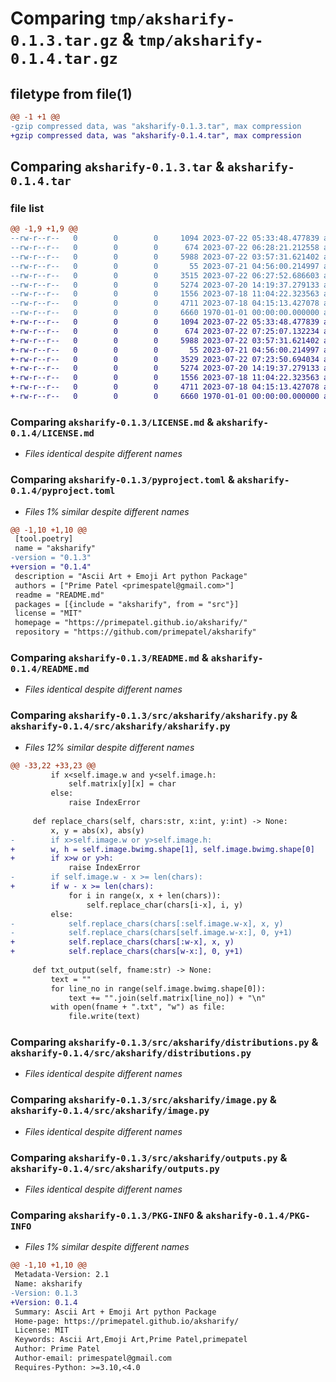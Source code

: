 # Comparing `tmp/aksharify-0.1.3.tar.gz` & `tmp/aksharify-0.1.4.tar.gz`

## filetype from file(1)

```diff
@@ -1 +1 @@
-gzip compressed data, was "aksharify-0.1.3.tar", max compression
+gzip compressed data, was "aksharify-0.1.4.tar", max compression
```

## Comparing `aksharify-0.1.3.tar` & `aksharify-0.1.4.tar`

### file list

```diff
@@ -1,9 +1,9 @@
--rw-r--r--   0        0        0     1094 2023-07-22 05:33:48.477839 aksharify-0.1.3/LICENSE.md
--rw-r--r--   0        0        0      674 2023-07-22 06:28:21.212558 aksharify-0.1.3/pyproject.toml
--rw-r--r--   0        0        0     5988 2023-07-22 03:57:31.621402 aksharify-0.1.3/README.md
--rw-r--r--   0        0        0       55 2023-07-21 04:56:00.214997 aksharify-0.1.3/src/aksharify/__init__.py
--rw-r--r--   0        0        0     3515 2023-07-22 06:27:52.686603 aksharify-0.1.3/src/aksharify/aksharify.py
--rw-r--r--   0        0        0     5274 2023-07-20 14:19:37.279133 aksharify-0.1.3/src/aksharify/distributions.py
--rw-r--r--   0        0        0     1556 2023-07-18 11:04:22.323563 aksharify-0.1.3/src/aksharify/image.py
--rw-r--r--   0        0        0     4711 2023-07-18 04:15:13.427078 aksharify-0.1.3/src/aksharify/outputs.py
--rw-r--r--   0        0        0     6660 1970-01-01 00:00:00.000000 aksharify-0.1.3/PKG-INFO
+-rw-r--r--   0        0        0     1094 2023-07-22 05:33:48.477839 aksharify-0.1.4/LICENSE.md
+-rw-r--r--   0        0        0      674 2023-07-22 07:25:07.132234 aksharify-0.1.4/pyproject.toml
+-rw-r--r--   0        0        0     5988 2023-07-22 03:57:31.621402 aksharify-0.1.4/README.md
+-rw-r--r--   0        0        0       55 2023-07-21 04:56:00.214997 aksharify-0.1.4/src/aksharify/__init__.py
+-rw-r--r--   0        0        0     3529 2023-07-22 07:23:50.694034 aksharify-0.1.4/src/aksharify/aksharify.py
+-rw-r--r--   0        0        0     5274 2023-07-20 14:19:37.279133 aksharify-0.1.4/src/aksharify/distributions.py
+-rw-r--r--   0        0        0     1556 2023-07-18 11:04:22.323563 aksharify-0.1.4/src/aksharify/image.py
+-rw-r--r--   0        0        0     4711 2023-07-18 04:15:13.427078 aksharify-0.1.4/src/aksharify/outputs.py
+-rw-r--r--   0        0        0     6660 1970-01-01 00:00:00.000000 aksharify-0.1.4/PKG-INFO
```

### Comparing `aksharify-0.1.3/LICENSE.md` & `aksharify-0.1.4/LICENSE.md`

 * *Files identical despite different names*

### Comparing `aksharify-0.1.3/pyproject.toml` & `aksharify-0.1.4/pyproject.toml`

 * *Files 1% similar despite different names*

```diff
@@ -1,10 +1,10 @@
 [tool.poetry]
 name = "aksharify"
-version = "0.1.3"
+version = "0.1.4"
 description = "Ascii Art + Emoji Art python Package"
 authors = ["Prime Patel <primespatel@gmail.com>"]
 readme = "README.md"
 packages = [{include = "aksharify", from = "src"}]
 license = "MIT"
 homepage = "https://primepatel.github.io/aksharify/"
 repository = "https://github.com/primepatel/aksharify"
```

### Comparing `aksharify-0.1.3/README.md` & `aksharify-0.1.4/README.md`

 * *Files identical despite different names*

### Comparing `aksharify-0.1.3/src/aksharify/aksharify.py` & `aksharify-0.1.4/src/aksharify/aksharify.py`

 * *Files 12% similar despite different names*

```diff
@@ -33,22 +33,23 @@
         if x<self.image.w and y<self.image.h:
             self.matrix[y][x] = char
         else:
             raise IndexError
 
     def replace_chars(self, chars:str, x:int, y:int) -> None:
         x, y = abs(x), abs(y)
-        if x>self.image.w or y>self.image.h:
+        w, h = self.image.bwimg.shape[1], self.image.bwimg.shape[0]
+        if x>w or y>h:
             raise IndexError
-        if self.image.w - x >= len(chars):
+        if w - x >= len(chars):
             for i in range(x, x + len(chars)):
                 self.replace_char(chars[i-x], i, y)
         else:
-            self.replace_chars(chars[:self.image.w-x], x, y)
-            self.replace_chars(chars[self.image.w-x:], 0, y+1)
+            self.replace_chars(chars[:w-x], x, y)
+            self.replace_chars(chars[w-x:], 0, y+1)
 
     def txt_output(self, fname:str) -> None:
         text = ""
         for line_no in range(self.image.bwimg.shape[0]):
             text += "".join(self.matrix[line_no]) + "\n"
         with open(fname + ".txt", "w") as file:
             file.write(text)
```

### Comparing `aksharify-0.1.3/src/aksharify/distributions.py` & `aksharify-0.1.4/src/aksharify/distributions.py`

 * *Files identical despite different names*

### Comparing `aksharify-0.1.3/src/aksharify/image.py` & `aksharify-0.1.4/src/aksharify/image.py`

 * *Files identical despite different names*

### Comparing `aksharify-0.1.3/src/aksharify/outputs.py` & `aksharify-0.1.4/src/aksharify/outputs.py`

 * *Files identical despite different names*

### Comparing `aksharify-0.1.3/PKG-INFO` & `aksharify-0.1.4/PKG-INFO`

 * *Files 1% similar despite different names*

```diff
@@ -1,10 +1,10 @@
 Metadata-Version: 2.1
 Name: aksharify
-Version: 0.1.3
+Version: 0.1.4
 Summary: Ascii Art + Emoji Art python Package
 Home-page: https://primepatel.github.io/aksharify/
 License: MIT
 Keywords: Ascii Art,Emoji Art,Prime Patel,primepatel
 Author: Prime Patel
 Author-email: primespatel@gmail.com
 Requires-Python: >=3.10,<4.0
```

